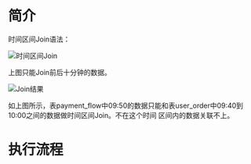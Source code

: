 
# 简介

时间区间Join语法：

![时间区间Join](https://pan.zeekling.cn/flink/akka/%E6%97%B6%E9%97%B4%E5%8C%BA%E9%97%B4join_001.png)

上图只能Join前后十分钟的数据。

![Join结果](https://pan.zeekling.cn/flink/akka/%E6%97%B6%E9%97%B4%E5%8C%BA%E9%97%B4join_002.png)

如上图所示，表payment_flow中09:50的数据只能和表user_order中09:40到10:00之间的数据做时间区间Join。不在这个时间
区间内的数据关联不上。

# 执行流程




